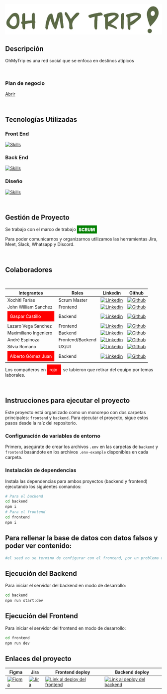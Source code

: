 [![Global Link](/resources/logo.webp)](https://ohmytrip-nocountry.vercel.app)

## Descripción

<p>OhMyTrip es una red social que se enfoca en destinos atípicos</p>

<br/>

### Plan de negocio

[Abrir](./resources/plan-de-negocios.md)

<br/>

## Tecnologías Utilizadas

### Front End

[![Skills](https://skillicons.dev/icons?i=tailwind,next)](https://skillicons.dev)

### Back End

[![Skills](https://skillicons.dev/icons?i=nest,mongodb)](https://skillicons.dev)

### Diseño

[![Skills](https://skillicons.dev/icons?i=figma)](https://skillicons.dev)

<br/>

## Gestión de Proyecto

Se trabajo con el marco de trabajo <span style="  background-color:green;color:white; padding:0.3rem; font-weight:900; padding-right: 0.4rem"> SCRUM </span>

<p>Para poder comunicarnos y organizarnos utilizamos las herramientas Jira, Meet, Slack, Whatsapp y Discord.</p>

<br/>

## Colaboradores

<br/>

| Integrantes                                                                              | Roles            | Linkedin                                                                                                                                                         | Github                                                                                                                                     |
| ---------------------------------------------------------------------------------------- | ---------------- | ---------------------------------------------------------------------------------------------------------------------------------------------------------------- | ------------------------------------------------------------------------------------------------------------------------------------------ |
| Xochitl Farías                                                                           | Scrum Master     | [![Linkedin](https://img.shields.io/badge/LinkedIn-0077B5?style=for-the-badge&logo=linkedin&logoColor=white)](https://www.linkedin.com/in/xfarias-scrum-master/) | [![Github](https://img.shields.io/badge/GitHub-100000?style=for-the-badge&logo=github&logoColor=white)](https://github.com/xochfa)         |
| John William Sanchez                                                                     | Frontend         | [![Linkedin](https://img.shields.io/badge/LinkedIn-0077B5?style=for-the-badge&logo=linkedin&logoColor=white)](https://www.linkedin.com/in/lazaro-vega-sanchez)   | [![Github](https://img.shields.io/badge/GitHub-100000?style=for-the-badge&logo=github&logoColor=white)](https://github.com/jwilliam96)     |
| <div style="  background-color:red;color:white; padding:0.5rem"> Gaspar Castillo </div>  | Backend          | [![Linkedin](https://img.shields.io/badge/LinkedIn-0077B5?style=for-the-badge&logo=linkedin&logoColor=white)](https://www.linkedin.com/in/isakidev/)             | [![Github](https://img.shields.io/badge/GitHub-100000?style=for-the-badge&logo=github&logoColor=white)](https://github.com/isakiDev)       |
| Lazaro Vega Sanchez                                                                      | Frontend         | [![Linkedin](https://img.shields.io/badge/LinkedIn-0077B5?style=for-the-badge&logo=linkedin&logoColor=white)](https://www.linkedin.com/in/lazaro-vega-sanchez)   | [![Github](https://img.shields.io/badge/GitHub-100000?style=for-the-badge&logo=github&logoColor=white)](https://github.com/lazaronazareno) |
| Maximiliano Ingeniero                                                                    | Backend          | [![Linkedin](https://img.shields.io/badge/LinkedIn-0077B5?style=for-the-badge&logo=linkedin&logoColor=white)]()                                                  | [![Github](https://img.shields.io/badge/GitHub-100000?style=for-the-badge&logo=github&logoColor=white)](https://github.com/mingeniero)     |
| André Espinoza                                                                           | Frontend/Backend | [![Linkedin](https://img.shields.io/badge/LinkedIn-0077B5?style=for-the-badge&logo=linkedin&logoColor=white)](https://www.linkedin.com/in/ae95caba)              | [![Github](https://img.shields.io/badge/GitHub-100000?style=for-the-badge&logo=github&logoColor=white)](https://github.com/ae95caba)       |
| Silvia Romano                                                                            | UX/UI            | [![Linkedin](https://img.shields.io/badge/LinkedIn-0077B5?style=for-the-badge&logo=linkedin&logoColor=white)](http://www.linkedin.com/in/sil-romano-811560286)   | [![Github](https://img.shields.io/badge/GitHub-100000?style=for-the-badge&logo=github&logoColor=white)](http://github.com/soysil)          |
| <div style="  background-color:red;color:white; padding:0.5rem">Alberto Gómez Juan</div> | Backend          | [![Linkedin](https://img.shields.io/badge/LinkedIn-0077B5?style=for-the-badge&logo=linkedin&logoColor=white)](https://www.linkedin.com/in/agomezjuan/)           | [![Github](https://img.shields.io/badge/GitHub-100000?style=for-the-badge&logo=github&logoColor=white)](https://github.com/agomezjuan)     |

Los compañeros en <span style="  background-color:red;color:white; padding:0.5rem; margin-right:0.4rem"> rojo </span> se tubieron que retirar del equipo por temas laborales.

<br/>

## Instrucciones para ejecutar el proyecto

Este proyecto está organizado como un monorepo con dos carpetas principales: `frontend` y `backend`. Para ejecutar el proyecto, sigue estos pasos desde la raíz del repositorio.

### Configuración de variables de entorno

Primero, asegúrate de crear los archivos `.env` en las carpetas de `backend` y `frontend` basándote en los archivos `.env-example` disponibles en cada carpeta.

### Instalación de dependencias

Instala las dependencias para ambos proyectos (backend y frontend) ejecutando los siguientes comandos:

```sh
# Para el backend
cd backend
npm i
# Para el frontend
cd frontend
npm i

```

## Para rellenar la base de datos con datos falsos y poder ver contenido:

```sh
#el seed no se termino de configurar con el frontend, por un problema de compatibilidad de las imagenes
```

## Ejecución del Backend

Para iniciar el servidor del backend en modo de desarrollo:

```sh
cd backend
npm run start:dev
```

## Ejecución del Frontend

Para iniciar el servidor del frontend en modo de desarrollo:

```sh
cd frontend
npm run dev
```

## Enlaces del proyecto

| Figma                                                                                                                                                        | Jira                                                                                                                                                                                                                                                                   | Frontend deploy                                                                                                                            | Backend deploy                                                                                                                                                |
| ------------------------------------------------------------------------------------------------------------------------------------------------------------ | ---------------------------------------------------------------------------------------------------------------------------------------------------------------------------------------------------------------------------------------------------------------------- | ------------------------------------------------------------------------------------------------------------------------------------------ | ------------------------------------------------------------------------------------------------------------------------------------------------------------- |
| [![Figma](https://skillicons.dev/icons?i=figma)](https://www.figma.com/design/hUG1EOkKXqpRinerOEdKTM/team-no-country-17-12?node-id=0-1&t=CBa1crfmRYe7RGdW-0) | [![Jira](https://img.shields.io/badge/Jira-0052CC?style=for-the-badge&logo=jira&logoColor=white)](https://xoch-scrum.atlassian.net/jira/software/projects/S1TNR/boards/14/timeline?shared=&atlOrigin=eyJpIjoiODcyYWZiMzVjZDM1NDE5MWIzZDUyZmY2MzMyZDIxOGMiLCJwIjoiaiJ9) | [![Link al deploy del frontend](https://img.shields.io/badge/live-demo-00C4CC?style=for-the-badge)](https://ohmytrip-nocountry.vercel.app) | [![Link al deploy del backend](https://img.shields.io/badge/LIVE-DEMO-00C4CC?style=for-the-badge)](https://ohmytrip-backend-production.up.railway.app/api/v1) |
